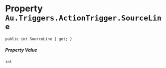 # Property `Au.Triggers.ActionTrigger.SourceLine`

```
public int SourceLine { get; }
```

##### Property Value

`int`